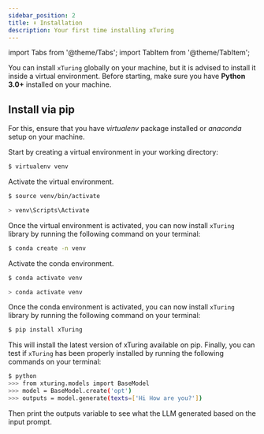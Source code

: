 ```yaml
---
sidebar_position: 2
title: ⬇️ Installation
description: Your first time installing xTuring
---
```


import Tabs from '@theme/Tabs';
import TabItem from '@theme/TabItem';

You can install `xTuring` globally on your machine, but it is advised to install it inside a virtual environment. Before starting, make sure you have __Python 3.0+__ installed on your machine.

## Install via pip 
For this, ensure that you have _virtualenv_ package installed or _anaconda_ setup on your machine.

Start by creating a virtual environment in your working directory:

<Tabs>
  <TabItem value="venv" label="virtualenv">

```bash
$ virtualenv venv
```
Activate the virtual environment.

<Tabs>
  <TabItem value="unix" label="OSX/Linux">

```bash
$ source venv/bin/activate
```

  </TabItem>
  <TabItem value="windows" label="Windows">

```bash
> venv\Scripts\Activate
```

  </TabItem>
</Tabs>

Once the virtual environment is activated, you can now install `xTuring` library by running the following command on your terminal:

  </TabItem>
  <TabItem value="conda" label="conda">

```bash
$ conda create -n venv
```
Activate the conda environment.
<Tabs>
  <TabItem value="unix" label="OSX/Linux">

```bash
$ conda activate venv
```

  </TabItem>
  <TabItem value="windows" label="Windows">

```bash
> conda activate venv
```

  </TabItem>
</Tabs>

Once the conda environment is activated, you can now install `xTuring` library by running the following command on your terminal:


  </TabItem>
</Tabs>


```bash
$ pip install xTuring
``` 
This will install the latest version of xTuring available on pip.
Finally, you can test if `xTuring` has been properly installed by running the following commands on your terminal:
```bash
$ python
>>> from xturing.models import BaseModel
>>> model = BaseModel.create('opt')
>>> outputs = model.generate(texts=['Hi How are you?'])
```
Then print the outputs variable to see what the LLM generated based on the input prompt.
